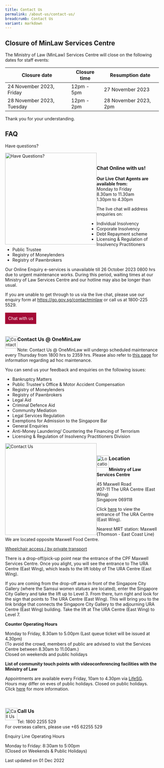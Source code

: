 ```yaml
---
title: Contact Us
permalink: /about-us/contact-us/
breadcrumb: Contact Us
variant: markdown
---
```

<style>
  .image {margin-bottom: 1em;}
</style>
Closure of MinLaw Services Centre
---
The Ministry of Law (MinLaw) Services Centre will close on the following dates for staff events:

| Closure date | Closure time | Resumption date |
| -------- | -------- | -------- |
| 24 November 2023, Friday     | 12pm - 5pm     | 27 November 2023     |
| 28 November 2023, Tuesday     | 12pm - 2pm     | 28 November 2023, 2pm     |

Thank you for your understanding. 


<!--#### **Urgent Maintenance Notice**

Minlaw will be conducting urgent maintenance activities on our hotline on 23 Oct 2023, from 0800 hrs to 2359hrs.  

During this period, the voicemail service of our hotline will be unavailable.

Please use our online enquiry form to submit your queries.  We apologise for any inconvenience caused.  -->


<!--#### **Urgent Maintenance Notice**
Some of our e-services are unavailable till 12 June 2023 0900hrs due to urgent maintenance works. During this period, waiting times at our Ministry of Law Services Centre and our hotline may also be longer than usual. 
<br><br>The following e-services are still accessible via the links provided: 
<br><br><u>Insolvency Search:</u> https://eservices.mlaw.gov.sg/credportal/#/generic/isearch/ 
<br><u>Insolvency Person’s Portal:</u> https://eservices.mlaw.gov.sg/insolportal/
<br><u>Creditor’s Portal:</u> https://eservices.mlaw.gov.sg/credportal/
<br><u>Private Trustees in Bankruptcy Portal:</u> https://eservices.mlaw.gov.sg/ptib/
<br><br>We seek your understanding and apologise for any inconvenience caused. 
-->
<style>
  .image {margin-bottom: 1em;}
</style>
FAQ
---

Have questions?

<div class="image">
  <a href="https://va.ecitizen.gov.sg/cfp/customerPages/mlaw/explorefaq.aspx"><img src="/images/mlaw-faq.png" title="Have Questions?" alt="Have Questions?" style="width: 300px; float: left;"></a>
</div><br>


<div class="paragraphs">
  <div class="content-heading"><h3>Chat Online with us!</h3></div>
</div>


  <b>Our Live Chat Agents are available from:</b><br>
Monday to Friday<br>
8.30am to 11.30am<br>
1.30pm to 4.30pm<br>

The live chat will address enquiries on:
* Individual Insolvency
* Corporate Insolvency
* Debt Repayment scheme
* Licensing &amp; Regulation of Insolvency Practitioners
* Public Trustee
* Registry of Moneylenders
* Registry of Pawnbrokers

Our Online Enquiry e-services is unavailable till 26 October 2023 0800 hrs due to urgent maintenance works. During this period, waiting times at our Ministry of Law Services Centre and our hotline may also be longer than usual. 

If you are unable to get through to us via the live chat, please use our enquiry form at <a href="https://go.gov.sg/contactminlaw">https://go.gov.sg/contactminlaw</a> or call us at 1800-225 5529.<br>
<br>
<a href="https://static.zdassets.com/web_widget/latest/liveChat.html?v=10#key=flexanswer1659.zendesk.com&amp;title=MinLaw%20Live%20Chat" style="display:inline-block;padding:10px;color:#fff;background:#a40935;text-decoration:none">Chat with us</a><br><br>



<div class="paragraphs">
   <a href="https://eservices.mlaw.gov.sg/enquiry/">
   <img style="float:left; width: 40px;" src="/images/enq.png" title="Contact Us" alt="Contact Us"></a>
   <div class="content-heading">
   <h3> Contact Us @ OneMinLaw</h3>
  </div>
</div>

Note: Contact Us @ OneMinLaw will undergo scheduled maintenance every Thursday from 1800 hrs to 2359 hrs. Please also refer to [this page](https://www.mlaw.gov.sg/e-services/) for information regarding ad hoc maintenance.<br>

You can send us your feedback and enquiries on the following issues: 

* Bankruptcy Matters
* Public Trustee's Office &amp; Motor Accident Compensation
* Registry of Moneylenders
* Registry of Pawnbrokers
* Legal Aid
* Criminal Defence Aid
* Community Mediation
* Legal Services Regulation
* Exemptions for Admission to the Singapore Bar
* General Enquiries
* Anti-Money Laundering/ Countering the Financing of Terrorism
* Licensing &amp; Regulation of Insolvency Practitioners Division 

<div class="image">
  <a href="https://eservices.mlaw.gov.sg/enquiry/"><img src="/images/mlaw-contactus.png" title="Contact Us" alt="Contact Us" style="width: 300px; float: left;"></a>
</div><br>




<div class="paragraphs">
   <a href="https://eservices.mlaw.gov.sg/enquiry/">
   <img style="float:left; width: 40px;" src="/images/loc.png" title="Location" alt="Location"></a>
   <div class="content-heading">
   <h3>Location</h3>
  </div>
</div>

**Ministry of Law Services Centre**

45 Maxwell Road<br>
#07-11 The URA Centre (East Wing)<br>
Singapore 069118<br>

Click [here](/files/ura%20east%20wing%20entrance.pdf) to view the entrance of The URA Centre (East Wing).

Nearest MRT station: Maxwell (Thomson - East Coast Line)<br>
We are located opposite Maxwell Food Centre.<br>

<u>Wheelchair access / by private transport</u>

There is a drop-off/pick-up point near the entrance of the CPF Maxwell Services Centre. Once you alight, you will see the entrance to The URA Centre (East Wing), which leads to the lift lobby of The URA Centre (East Wing).<br>

If you are coming from the drop-off area in front of the Singapore City Gallery (where the Samsui women statues are located), enter the Singapore City Gallery and take the lift up to Level 3. From there, turn right and look for the sign that points to The URA Centre (East Wing). This will bring you to the link bridge that connects the Singapore City Gallery to the adjourning URA Centre (East Wing) building. Take the lift at The URA Centre (East Wing) to Level 7.<br>

**Counter Operating Hours**

Monday to Friday, 8.30am to 5.00pm (Last queue ticket will be issued at 4.30pm)<br>
(To avoid the crowd, members of public are advised to visit the Services Centre between 8.30am to 11.00am.)<br>
Closed on weekends and public holidays<br>

**List of community touch points with videoconferencing facilities with the Ministry of Law**<br>

Appointments are available every Friday, 10am to 4.30pm via [LifeSG](https://go.gov.sg/mlawvc).<br>
Hours may differ on eves of public holidays. Closed on public holidays. <br> Click [here](/files/minlaw%20community%20touch%20points.pdf) for more information.

<br>

<div class="paragraphs">
   <a href="https://eservices.mlaw.gov.sg/enquiry/">
   <img style="float:left; width: 40px;" src="/images/call.png" title="Call Us" alt="Call Us"></a>
   <div class="content-heading">
   <h3> Call Us</h3>
  </div>
</div>

Tel: 1800 2255 529<br>
For overseas callers, please use +65 62255 529

Enquiry Line Operating Hours

Monday to Friday: 8:30am to 5:00pm<br>
(Closed on Weekends &amp; Public Holidays)

<p class="right-side-updated">Last updated on 01 Dec 2022</p>